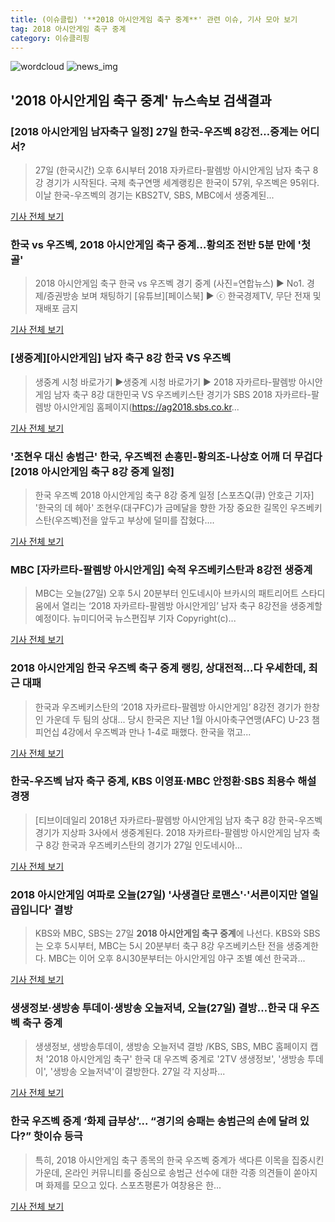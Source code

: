 ```yaml
---
title: (이슈클립) '**2018 아시안게임 축구 중계**' 관련 이슈, 기사 모아 보기
tag: 2018 아시안게임 축구 중계
category: 이슈클리핑
---
```

![wordcloud](https://s3.ap-northeast-2.amazonaws.com/lyrics101-wordcloud/2018-08-27-1535363747.png)
![news_img](https://user-images.githubusercontent.com/42597476/44507050-1206f400-a6e4-11e8-8d98-7ffbfebb353f.png)
## **'**2018 아시안게임 축구 중계**'** 뉴스속보 검색결과
### [2018 아시안게임 남자축구 일정] 27일 한국-우즈벡 8강전…중계는 어디서?

>27일 (한국시간) 오후 6시부터 2018 자카르타-팔렘방 아시안게임 남자 축구 8강 경기가 시작된다. 국제 축구연맹 세계랭킹은 한국이 57위, 우즈벡은 95위다. 이날 한국-우즈벡의 경기는 KBS2TV, SBS, MBC에서 생중계된...

<a href="http://www.topstarnews.net/news/articleView.html?idxno=471683" target="_blank">기사 전체 보기</a>

### 한국 vs 우즈벡, **2018 아시안게임 축구 중계**…황의조 전반 5분 만에 '첫 골'

>2018 아시안게임 축구 한국 vs 우즈벡 경기 중계 (사진=연합뉴스) ▶ No1. 경제/증권방송 보며 채팅하기 [유튜브][페이스북] ▶ ⓒ 한국경제TV, 무단 전재 및 재배포 금지

<a href="http://news.wowtv.co.kr/NewsCenter/News/Read?articleId=A201808270537&t=NN" target="_blank">기사 전체 보기</a>

### [생중계][아시안게임] 남자 축구 8강 한국 VS 우즈벡

>생중계 시청 바로가기 ▶생중계 시청 바로가기 ▶ 2018 자카르타-팔렘방 아시안게임 남자 축구 8강 대한민국 VS 우즈베키스탄 경기가 SBS 2018 자카르타-팔렘방 아시안게임 홈페이지(https://ag2018.sbs.co.kr...

<a href="https://programs.sbs.co.kr/sports/ag2018/article/56053/S10009188383" target="_blank">기사 전체 보기</a>

### '조현우 대신 송범근' 한국, 우즈벡전 손흥민-황의조-나상호 어깨 더 무겁다 [2018 아시안게임 축구 8강 중계 일정]

>한국 우즈벡 2018 아시안게임 축구 8강 중계 일정 [스포츠Q(큐) 안호근 기자] '한국의 데 헤아' 조현우(대구FC)가 금메달을 향한 가장 중요한 길목인 우즈베키스탄(우즈벡)전을 앞두고 부상에 덜미를 잡혔다....

<a href="http://www.sportsq.co.kr/news/articleView.html?idxno=300272" target="_blank">기사 전체 보기</a>

### MBC [자카르타-팔렘방 아시안게임] 숙적 우즈베키스탄과 8강전 생중계

>MBC는 오늘(27일) 오후 5시 20분부터 인도네시아 브카시의 패트리어트 스타디움에서 열리는 ‘2018 자카르타-팔렘방 아시안게임’ 남자 축구 8강전을 생중계할 예정이다. 뉴미디어국 뉴스편집부 기자 Copyright(c)...

<a href="http://imnews.imbc.com/news/2018/culture/article/4787582_22670.html" target="_blank">기사 전체 보기</a>

### 2018 아시안게임 한국 우즈벡 축구 중계 랭킹, 상대전적...다 우세한데, 최근 대패

>한국과 우즈베키스탄의 ‘2018 자카르타-팔렘방 아시안게임’ 8강전 경기가 한창인 가운데 두 팀의 상대... 당시 한국은 지난 1월 아시아축구연맹(AFC) U-23 챔피언십 4강에서 우즈벡과 만나 1-4로 패했다. 한국을 꺾고...

<a href="http://www.kookje.co.kr/news2011/asp/newsbody.asp?code=0600&key=20180827.99099012662" target="_blank">기사 전체 보기</a>

### 한국-우즈벡 남자 축구 중계, KBS 이영표·MBC 안정환·SBS 최용수 해설 경쟁

>[티브이데일리 2018년 자카르타-팔렘방 아시안게임 남자 축구 8강 한국-우즈벡 경기가 지상파 3사에서 생중계된다. 2018 자카르타-팔렘방 아시안게임 남자 축구 8강 한국과 우즈베키스탄의 경기가 27일 인도네시아...

<a href="http://tvdaily.asiae.co.kr/read.php3?aid=15353605541388686002" target="_blank">기사 전체 보기</a>

### 2018 아시안게임 여파로 오늘(27일) '사생결단 로맨스'·'서른이지만 열일곱입니다' 결방

>KBS와 MBC, SBS는 27일 **2018 아시안게임 축구 중계**에 나선다. KBS와 SBS는 오후 5시부터, MBC는 5시 20분부터 축구 8강 우즈베키스탄 전을 생중계한다. MBC는 이어 오후 8시30분부터는 아시안게임 야구 조별 예선 한국과...

<a href="http://www.ajunews.com/view/20180827065231501" target="_blank">기사 전체 보기</a>

### 생생정보·생방송 투데이·생방송 오늘저녁, 오늘(27일) 결방…한국 대 우즈벡 축구 중계

>생생정보, 생방송투데이, 생방송 오늘저녁 결방 /KBS, SBS, MBC 홈페이지 캡처  '2018 아시안게임 축구' 한국 대 우즈벡 중계로 '2TV 생생정보', '생방송 투데이', '생방송 오늘저녁'이 결방한다.  27일 각 지상파...

<a href="http://www.kyeongin.com/main/view.php?key=20180827001744129" target="_blank">기사 전체 보기</a>

### 한국 우즈벡 중계 ‘화제 급부상’... “경기의 승패는 송범근의 손에 달려 있다?” 핫이슈 등극

>특히, 2018 아시안게임 축구 종목의 한국 우즈벡 중계가 색다른 이목을 집중시킨 가운데, 온라인 커뮤니티를 중심으로 송범근 선수에 대한 각종 의견들이 쏟아지며 화제를 모으고 있다. 스포츠평론가 여창용은 한...

<a href="http://www.upkorea.net/news/articleView.html?idxno=376762" target="_blank">기사 전체 보기</a>


